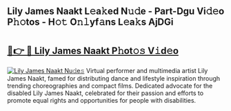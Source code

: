 ## Lily James Naakt L𝚎a𝚔ed N𝚞𝚍e - Part-Dgu Vi𝚍𝚎o P𝚑𝚘tos - H𝚘𝚝 O𝚗𝚕yf𝚊ns L𝚎a𝚔s AjDGi

# <h2><a href="http://kf1cd8.oniu.top/?m=Lily+James+Naakt">🔗👉 🔴 Lily James Naakt P𝚑ot𝚘𝚜 V𝚒d𝚎o</a></h2>

[![Lily James Naakt Nu𝚍e𝚜](https://i.imgur.com/0qMVB7G.gif)](http://kf1cd8.oniu.top/?m=Lily+James+Naakt)
Virtual performer and multimedia artist Lily James Naakt, famed for distributing dance and lifestyle inspiration through trending choreographies and compact films. Dedicated advocate for the disabled Lily James Naakt, celebrated for their passion and efforts to promote equal rights and opportunities for people with disabilities.  
